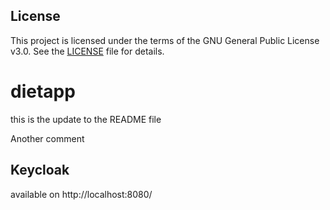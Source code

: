 ## License

This project is licensed under the terms of the GNU General Public License v3.0. See the [LICENSE](./LICENSE) file for
details.

# dietapp


this is the update to the README file<p>
Another comment

## Keycloak

available on http://localhost:8080/